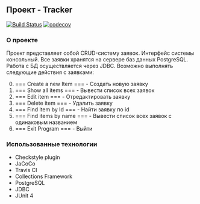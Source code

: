 ## Проект - Tracker
[![Build Status](https://travis-ci.org/LukyanovSemyon/job4j_tracker.svg?branch=master)](https://travis-ci.org/LukyanovSemyon/job4j_tracker)
[![codecov](https://codecov.io/gh/LukyanovSemyon/job4j_tracker/branch/master/graph/badge.svg)](https://codecov.io/gh/LukyanovSemyon/job4j_tracker)

### О проекте
Проект представляет собой CRUD-систему заявок. Интерфейс системы консольный. Все заявки хранятся на сервере баз данных PostgreSQL. Работа с БД осуществляется через JDBC. Возможно выполнять следующие действия с заявками:

0. === Create a new Item === - Создать новую заявку
1. === Show all items === - Вывести список всех заявок
2. === Edit item === - Отредактировать заявку
3. === Delete item === - Удалить заявку
4. === Find item by Id === - Найти заявку по id
5. === Find items by name === - Вывести список всех заявок с одинаковым названием
6. === Exit Program === - Выйти

### Использованные технологии
* Checkstyle plugin
* JaCoCo
* Travis CI
* Collections Framework
* PostgreSQL
* JDBC
* JUnit 4
